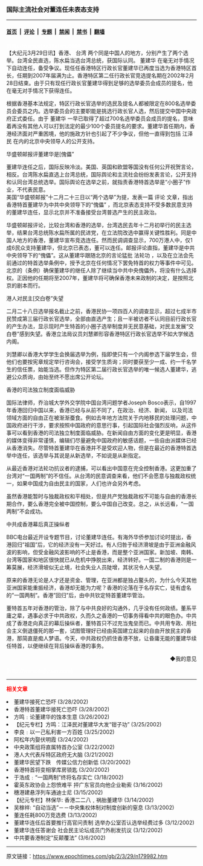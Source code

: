 ### 国际主流社会对董连任未表态支持

---

#### [首页](../../../..?n179982) &nbsp;|&nbsp; [评论](../../../../../epoch-comment?n179982) &nbsp;|&nbsp; [专题](../../../../../epoch-special?n179982) &nbsp;|&nbsp; [禁闻](../../../../../epoch-news?n179982) &nbsp;|&nbsp; [禁书](../../../../../books?n179982) &nbsp;|&nbsp; [翻墙](https://github.com/gfw-breaker/nogfw/blob/master/README.md?n179982)


<div class="post_content" id="artbody" itemprop="articleBody">
 <!-- article content begin -->
 <p>
  <font color="#ffffff">
   (http://www.epochtimes.com)
  </font>
  <br/>
  【大纪元3月29日讯】香港、
  <ok href="/news/epochnews/home/_tw.html">
   台湾
  </ok>
  两个同是中国人的地方，分别产生了两个选举。台湾全民直选，陈水扁当选台湾总统，获国际认同。
  <ok href="https://www.epochtimes.com/gb/tag/%E8%91%A3%E5%BB%BA%E5%8D%8E.html">
   董建华
  </ok>
  在毫无对手情况下自动连任，备受争议。现任任香港特区行政长官董建华已再度当选为香港特区首长，任期到2007年届满为止。香港特区第二任行政长官竞选提名期在2002年2月28日结束。由于只有现任行政长官董建华得到足够的选举委员会成员的提名，他在毫无对手情况下获得连任。
 </p>
 <p>
  根据香港基本法规定，特区行政长官选举的选民及提名人都被限定在800名选举委员会委员之内。选举委员会的主要职能是挑选行政长官人选，然后提交中国中央政府正式委任。由于
  <ok href="https://www.epochtimes.com/gb/tag/%E8%91%A3%E5%BB%BA%E5%8D%8E.html">
   董建华
  </ok>
  一早已取得了超过700名选举委员会成员的提名，意味着再没有其他人可以打到法定的最少100个委员提名的要求。董建华首任期内，香港经济面对严重困境，他的施政方针也引起了不少争议，但他一直得到包括
  <ok href="/news/epochnews/home/_f801.htm">
   江泽民
  </ok>
  在内的北京中央领导人的公开支持。
 </p>
 <p>
  华盛顿邮报评董建华是[傀儡”
 </p>
 <p>
  董建华连任之后，国际反映冷淡。美国、英国和欧盟等国没有任何公开祝贺言论，相反。台湾陈水扁直选上台湾总统，国际舆论和主流社会纷纷发表言论，公开支持和认同台湾总统选举。国际舆论在选举之前，就指责香港特首选举是“小圈子”作业，不代表民意。
  <br/>
  美国“华盛顿邮报”十二月二十三日以“两个选举”为提，发表一篇
  <ok href="/news/epochnews/home/_comtpage.html">
   评论
  </ok>
  文章，指出香港特首董建华为中共中央领导下的“傀儡” ，而北京表态支持不受多数民意支持的董建华连任，显示北京并不准备接受台湾普选产生的民主政治。
 </p>
 <p>
  华盛顿邮报评论，比较台湾和香港的选举，台湾选民去年十二月初举行的民主选举，结果台湾总统陈水扁所属的民进党，在立法院改选中赢得关键性胜利。同是中国人地方的香港，董建华宣布竞选连任。然而民调调查显示，700万港人中，仅1成6民众支持董建华，但北京已表态，董可以连任。邮报评论直指，董建华是中共中央领导下的“傀儡”。这从董建华跟随北京的言论猛批
  <ok href="http://falundafa.org">
   法轮功
  </ok>
  ，以及在立法会先前通过的特首选举条例中，授予北京在任何情况下罢免特首的权力等事件中可见。北京的（条例）确保董建华的继任人除了继续当中共中央傀儡外，将没有什么选择权。正因他的任期将至2007年，董建华将可确保香港未来政制的决定，是按照北京的剧本而行。
 </p>
 <p>
  港人对民主[交白卷”失望
 </p>
 <p>
  二月二十八日选举报名截止之前，香港民协一项四百人的调查显示，超过七成半市民赞成第三届行政长官选举，全部由直选产生；且一半被访者不认同目前行政长官的产生办法，显示现时产生特首的小圈子选举制度并无民意基础，对民主发展“交白卷”感到失望。香港立法局议员刘慧卿形容香港特区行政长官选举不如大学候选内阁。
 </p>
 <p>
  刘慧卿以香港大学学生会换届选举为例，指即使只有一个内阁参选下届学生会，但他们也要按宪章规定举行咨询会，接受学生质询；同时要获至少一成、约一千名学生的信任票，始能当选。但作为特区第二届行政长官选举的唯一候选人董建华，逃避公众质询，由始至终不愿出席公开论坛。
 </p>
 <p>
  香港的司法独立制度面临威胁
 </p>
 <p>
  国际法律师，乔治城大学外交学院中国台湾问题学者Joseph Bosco表示，自1997年香港回归中国以来，香港已经与从前不同了，在政治、经济、新闻， 以及司法领域方面的自由正在被渐渐蚕食。例如去年地方法院关于内地移民的处理问题，中国政府进行干涉，要求按照中国政府的意思行事，引起国际社会强烈反响，从这件事可以看到香港的司法独立制度面临威胁。在新闻自由方面的变化更是明显，香港的媒体变得非常谨慎，编辑们尽量避免中国政府的敏感话题，一些自由派媒体已经从香港消失。尽管特首董建华在香港并不是受欢迎人物，但是在最近的香港特首选举中连任，该选举与其说是从新选举，不如说是从新指定。
 </p>
 <p>
  从最近香港对法轮功抗议者的逮捕，可以看出中国意在完全控制香港。这更加重了台湾对“一国两制”的不信任。从台湾的民意调查来看，他们不会愿意与独裁政权统一，如果中国成为自由民主的国家，人们也许会另外考虑。
 </p>
 <p>
  虽然香港能暂时与独裁政权和平相处，但是共产党独裁政权不可能与自由的香港长期合作，要么香港完全被中国控制，要么中国自己改变。总之，从长远看，“一国两制”不会成功。
 </p>
 <p>
  中共成香港幕后真正操纵者
 </p>
 <p>
  BBC电台最近开设专题节目，讨论董建华连任。有海外华侨参加讨论时提出，香港回归”祖国”后，它的经济没有一天好过。有人归咎于经济滑坡是由于亚洲金融风波的影响，但受金融风波影响的不止是香港，而是整个亚洲国家。新加坡、南韩、台湾等国家和地区很快就已从危机中挣脱出来，经济转好。一国二制的香港则是一筹莫展，经济滑坡似无止境，社会失业人员陡增，其状况令人失望。
 </p>
 <p>
  原来的香港无论是人才还是资金、管理，在亚洲都是独占鳌头的，为什么今天其他亚洲国家能重振经济，香港却无能为力呢？香港的沦落在于名存实亡，徒有虚名的”一国两制”。香港”回归”后，由中共钦定特首董建华管治。
 </p>
 <p>
  董特首五年对香港的管治，除了与中共良好的沟通外，几乎没有任何政绩。董系平庸之辈，遇事必求于中共政权，久而久之香港的一切事务得看中共的眼色办。中共成了香港走向真正的幕后操纵者，董特首只不过充当鬼垒而已。中共用专政、用社会主义倒退僵死的那一套，试图管理好已经由英国建立起来的自由开放民主的香港，那简直是痴人梦语。今天，中共政权仍抓住香港不放，让昏庸无能的董建华续任特首，以便继续在背后操纵香港的事务。
 </p>
 <p>
  <div align="right">
   <ok href="sendmail.asp?p=pinglunfankui&amp;subject=评论文章读者反馈&amp;body=您好﹐我读了贵网站的文章《国际主流社会对董连任未表态支持》后﹐">
    ◆我的意见
   </ok>
  </div>
  <p>
   <font color="#ffffff">
    (http://www.dajiyuan.com)
   </font>
  </p>
  <hr/>
  <p>
   <font color="red">
    <b>
     相关文章
    </b>
   </font>
   <br/>
  </p>
  <li>
   <ok href="/news/epochnews/big5/2002/3/28/179772.htm">
    董建华接死亡恐吓
   </ok>
   (3/28/2002)
   <li>
    <ok href="/news/epochnews/big5/2002/3/28/179688.htm">
     香港特首董建华接死亡恐吓
    </ok>
    (3/28/2002)
    <li>
     <ok href="/news/epochnews/big5/2002/3/26/179218.htm">
      方鸣﹕论董建华的蚀本生意
     </ok>
     (3/26/2002)
     <li>
      <ok href="/news/epochnews/big5/2002/3/25/179111.htm">
       【纪元专栏】方鸣：江泽民对董建华大发“钳子功”
      </ok>
      (3/25/2002)
      <li>
       <ok href="/news/epochnews/big5/2002/3/25/179095.htm">
        李良﹕以一己私利害一方百姓
       </ok>
       (3/25/2002)
       <li>
        <ok href="/news/epochnews/big5/2002/3/24/178898.htm">
         阿松年内娶伏明霞
        </ok>
        (3/24/2002)
        <li>
         <ok href="/news/epochnews/big5/2002/3/22/178500.htm">
          中央政策组将直属特首办公室
         </ok>
         (3/22/2002)
         <li>
          <ok href="/news/epochnews/big5/2002/3/21/178325.htm">
           港人大代表斥特区政府无大脑
          </ok>
          (3/21/2002)
          <li>
           <ok href="/news/epochnews/big5/2002/3/20/178103.htm">
            董建华民望下跌　传媒公信力创新低
           </ok>
           (3/20/2002)
           <li>
            <ok href="/news/epochnews/big5/2002/3/20/177969.htm">
             香港特首将变相掌库房锁匙
            </ok>
            (3/20/2002)
            <li>
             <ok href="/news/epochnews/big5/2002/3/18/177594.htm">
              于浩成﹕“一国两制”终将名存实亡
             </ok>
             (3/18/2002)
             <li>
              <ok href="/news/epochnews/big5/2002/3/16/177085.htm">
               霍英东政协会上怨愤难平  抨广东官员向他企业勒索
              </ok>
              (3/16/2002)
              <li>
               <ok href="/news/epochnews/big5/2002/3/15/176907.htm">
                穗港建悬浮列车通迪士尼
               </ok>
               (3/15/2002)
               <li>
                <ok href="/news/epochnews/big5/2002/3/14/176491.htm">
                 【纪元专栏】林保华: 香港二二八﹐祸胎董建华
                </ok>
                (3/14/2002)
                <li>
                 <ok href="/news/epochnews/big5/2002/3/13/176410.htm">
                  吴稼祥: “自动当选”－－中央集权体制对制度创新的窒息
                 </ok>
                 (3/13/2002)
                 <li>
                  <ok href="/news/epochnews/big5/2002/3/13/176360.htm">
                   董连任耗800万竞选费
                  </ok>
                  (3/13/2002)
                  <li>
                   <ok href="/news/epochnews/big5/2002/3/12/176204.htm">
                    董建华连任后首要推行高官问责制 选举办公室否认选举经费过多
                   </ok>
                   (3/12/2002)
                   <li>
                    <ok href="/news/epochnews/big5/2002/3/12/176200.htm">
                     董建华连任答谢会  社会民主论坛成员门外削发抗议
                    </ok>
                    (3/12/2002)
                    <li>
                     <ok href="/news/epochnews/big5/2002/3/6/174742.htm">
                      中共要香港制定“反颠覆法”
                     </ok>
                     (3/6/2002)
                     <br/>
                     <!-- article content end -->
                     <div id="below_article_ad">
                     </div>
                    </li>
                   </li>
                  </li>
                 </li>
                </li>
               </li>
              </li>
             </li>
            </li>
           </li>
          </li>
         </li>
        </li>
       </li>
      </li>
     </li>
    </li>
   </li>
  </li>
 </p>
</div>


---

原文链接：https://www.epochtimes.com/gb/2/3/29/n179982.htm
